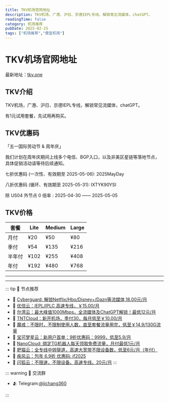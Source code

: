 ```yaml
---
title: TKV机场官网地址
description: TKV机场，广港、沪日、京德IEPL专线，解锁常见流媒体，chatGPT。
readingTime: false
category: 机场推荐
pubDate: 2025-02-25
tags: ["机场推荐","便宜机场"]
---
```


# TKV机场官网地址

最新地址：[tkv.one](https://a.suola.link/youxinyun)

## TKV介绍

TKV机场，广港、沪日、京德IEPL专线，解锁常见流媒体，chatGPT。

有1元试用套餐，先试用再购买。

## TKV优惠码

「五一国际劳动节 & 周年庆」

我们计划在周年庆期间上线多个电信、BGP入口，以及非美区星链等落地节点，具体促销活动请等待后续通知。

七折优惠码 (一次性、有效期至 2025-05-06): 2025MayDay

八折优惠码 (循环、有效期至 2025-05-31): IXTYK90YSI

除 US04 外节点 0 倍率 : 2025-04-30 —— 2025-05-05

## TKV价格

|套餐|Lite|Medium|Large|
|----|----|----|----|
|月付|¥20|¥50|¥80|
|季付|¥54|¥135|¥216|
|半年付|¥102|¥255|¥408|
|年付|¥192|¥480|¥768|

---------
---------

::: tip 🎉 节点推荐
- 🚀 [Cyberguard: 解锁Netflix/Hbo/Disney+/Dazn等流媒体,18.00元/月](https://www.cyberguard.best/#/register?code=XsreC0T5)<br>
- 🚀 [优信云：IEPL/IPLC 高速专线，￥15.00/月](https://www.优信云.com/#/register?code=JRtE5uIV)<br>
- 🚀 [尔湾云：最大峰值1000Mbps，全流媒体及ChatGPT解锁！最低12元/月](https://erwan6.net/auth/register?code=BoObCd)<br>
- 🚀 [TNTCloud：新开机场，季付30，每月低至￥10.00/月](https://haibing822.tntvipaff.cc/#/register?code=GtjJVgml)<br>
- 🚀 [魔戒：不限时，不限制使用人数，直至套餐流量用完，低至￥14.9/130G流量](https://mojie.app/#/register?code=sSdtPtLo)<br>
- 🚀 [宝可梦星云：新用户首单：9折优惠码：9999，低至5.9/月 ](https://a.suola.link/pokemon)<br>
- 🚀 [NanoCloud: 绑定TG机器人每天领取免费流量，月付最低1元/月](https://edu.uodoo.bid/auth/register?code=JMiOQDHf)<br>
- 🚀 [肥猫云：全专线中转隧道，高速大宽带不限设备数，低至6元/月（年付）](https://fchb1188.fcvipaff.cc/register?aff=X1vZd2wf)<br>
- 🚀 [疾风云：包年 6.9折 优惠码: jf2025](https://homes.tr25.cn?code=ReCm)<br>
- 🚀 [闪狐云：不限速，不限设备。高速专线。20元/月](https://inv02.ffaff.cc/register?aff=WQApz2pv)
:::

::: warning  💬 交流群

- 🫂 Telegram:[@jichang360](https://t.me/jichang360)

:::
